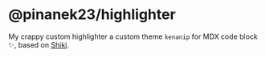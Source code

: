 # @pinanek23/highlighter

My crappy custom highlighter a custom theme `kenanip` for MDX code block ✨, based on [Shiki](https://github.com/shikijs/shiki).
